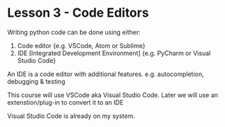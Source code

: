 # Lesson 3 - Code Editors

Writing python code can be done using either:

1. Code editor {e.g. VSCode, Atom or Sublime}
2. IDE [Integrated Development Environment] {e.g. PyCharm or Visual Studio Code}


An IDE is a code editor with additional features. e.g. autocompletion, debugging & testing

This course will use VSCode aka Visual Studio Code. Later we will use an extenstion/plug-in to convert it to an IDE

Visual Studio Code is already on my system. 
